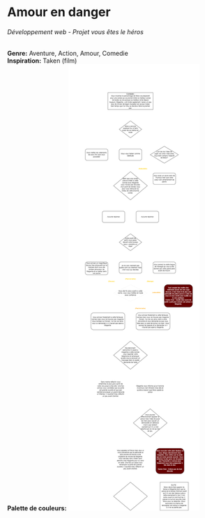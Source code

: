 # Amour en danger  
###### Développement web - Projet vous êtes le héros  
**Genre:** Aventure, Action, Amour, Comedie  
**Inspiration:** Taken (film)  
**Palette de couleurs:**
![projection](assets/image/st-martin_nicolas_PS1-1_582-324MO.png)
